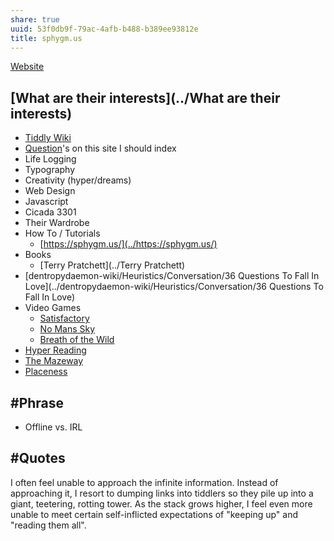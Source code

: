 ```yaml
---
share: true
uuid: 53f0db9f-79ac-4afb-b488-b389ee93812e
title: sphygm.us
---
```

[Website](../5f36394e-9b44-4bf3-b04a-39aa6c7789aa)

## [What are their interests](../What are their interests)
* [Tiddly Wiki](../2195a706-03d5-4d97-af0f-f9d7f220f30a)
* [Question](../31ebcbb3-2de1-4e48-bdae-aac01c14add4)'s on this site I should index
* Life Logging
* Typography
* Creativity (hyper/dreams)
* Web Design
* Javascript
* Cicada 3301
* Their Wardrobe
* How To / Tutorials
	* [https://sphygm.us/](../https://sphygm.us/)
* Books
	* [Terry Pratchett](../Terry Pratchett)
* [dentropydaemon-wiki/Heuristics/Conversation/36 Questions To Fall In Love](../dentropydaemon-wiki/Heuristics/Conversation/36 Questions To Fall In Love)
* Video Games
	* [Satisfactory](../b506fd7f-c2b2-4e4c-b0e7-873ba6dc6a1c)
	* [No Mans Sky](../2b9df8f4-5647-4d9f-92d0-84f7e8f75bff)
	* [Breath of the Wild](../843c6cd4-2b19-40d2-a439-3f67bed403cf)
* [Hyper Reading](../86c3e240-9464-461d-90ee-4f7b209367cd)
* [The Mazeway](../b245c9a5-0449-45cb-b391-30a8c1cffd7e)
* [Placeness](../7a2ded97-be68-4fd6-aab2-2e82fcd6b541)
## #Phrase 
* Offline vs. IRL

## #Quotes

I often feel unable to approach the infinite information. Instead of approaching it, I resort to dumping links into tiddlers so they pile up into a giant, teetering, rotting tower. As the stack grows higher, I feel even more unable to meet certain self-inflicted expectations of "keeping up" and "reading them all".
